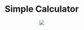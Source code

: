 <h1 align="center">Simple Calculator</h1>
<p align="center">
  <img src="https://user-images.githubusercontent.com/73148019/118203638-db90da80-b432-11eb-9250-512211ec7789.png">
</p>
